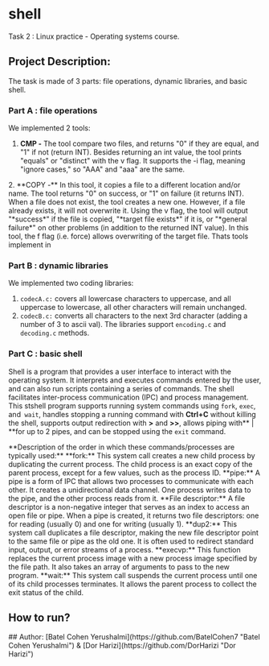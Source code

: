 # shell</div>
Task 2 : Linux practice - Operating systems course.</div>
## Project Description:</div>
The task is made of 3 parts: file operations, dynamic libraries, and basic shell.</div>
### **Part A : file operations**</div>
We implemented 2 tools:</div>
1. **CMP -** The tool compare two files, and returns "0" if they are equal, and "1" if not (return INT). Besides returning an int value, the tool prints "equals" or "distinct" with the v flag. It supports the -i flag, meaning "ignore cases," so "AAA" and "aaa" are the same.</div>
</div>
2.  **COPY -** In this tool, it copies a file to a different location and/or name.</div>
The tool returns "0" on success, or "1" on failure (it returns INT).
When a file does not exist, the tool creates a new one. However, if a file already exists, it will not overwrite it.</div>
Using the v flag, the tool will output "*success*" if the file is copied, "*target file exists*" if it is, or "*general failure*" on other problems (in addition to the returned INT value).
In this tool, the f flag (i.e. force) allows overwriting of the target file.</div>
Thats tools implement in </div>

### **Part B : dynamic libraries**</div>
We implemented two coding libraries:</div>
1. `codecA.c:` covers all lowercase characters to uppercase, and all uppercase to lowercase, all other characters will remain unchanged.</div>
2.  `codecB.c:` converts all characters to the next 3rd character (adding a number of 3 to ascii val).
The libraries support `encoding.c` and `decoding.c` methods.</div>

### Part C : basic shell
Shell is a program that provides a user interface to interact with the operating system. It interprets and executes commands entered by the user, and can also run scripts containing a series of commands.</div>  The shell facilitates inter-process communication (IPC) and process management.</div>
This stshell program supports running system commands using `fork`, `exec`, and` wait`, handles stopping a running command with **Ctrl+C** without killing the shell, supports output redirection with **>** and **>>**, allows piping with** | **for up to 2 pipes, and can be stopped using the `exit` command.</div>
</div>
**Description of the order in which these commands/processes are typically used:** </div>
**fork:** This system call creates a new child process by duplicating the current process.</div> The child process is an exact copy of the parent process, except for a few values, such as the process ID.</div>
**pipe:** A pipe is a form of IPC that allows two processes to communicate with each other. It creates a unidirectional data channel. One process writes data to the pipe, and the other process reads from it.</div>
**File descriptor:** A file descriptor is a non-negative integer that serves as an index to access an open file or pipe. When a pipe is created, it returns two file descriptors: one for reading (usually 0) and one for writing (usually 1).</div>
**dup2:** This system call duplicates a file descriptor, making the new file descriptor point to the same file or pipe as the old one. It is often used to redirect standard input, output, or error streams of a process.</div>
**execvp:** This function replaces the current process image with a new process image specified by the file path. It also takes an array of arguments to pass to the new program.</div>
**wait:** This system call suspends the current process until one of its child processes terminates. It allows the parent process to collect the exit status of the child.</div>

## How to run?</div>

</div>
## Author:
[Batel Cohen Yerushalmi](https://github.com/BatelCohen7 "Batel Cohen Yerushalmi") & [Dor Harizi](https://github.com/DorHarizi "Dor Harizi")
